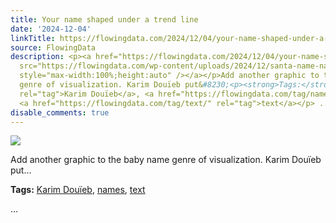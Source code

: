 ```yaml
---
title: Your name shaped under a trend line
date: '2024-12-04'
linkTitle: https://flowingdata.com/2024/12/04/your-name-shaped-under-a-trend-line/
source: FlowingData
description: <p><a href="https://flowingdata.com/2024/12/04/your-name-shaped-under-a-trend-line/"><img
  src="https://flowingdata.com/wp-content/uploads/2024/12/santa-name-name-by-karim-750x597.png"
  style="max-width:100%;height:auto" /></a></p>Add another graphic to the baby name
  genre of visualization. Karim Douïeb put&#8230;<p><strong>Tags:</strong> <a href="https://flowingdata.com/tag/karim-douieb/"
  rel="tag">Karim Douïeb</a>, <a href="https://flowingdata.com/tag/names/" rel="tag">names</a>,
  <a href="https://flowingdata.com/tag/text/" rel="tag">text</a></p> ...
disable_comments: true
---
```

<p><a href="https://flowingdata.com/2024/12/04/your-name-shaped-under-a-trend-line/"><img src="https://flowingdata.com/wp-content/uploads/2024/12/santa-name-name-by-karim-750x597.png" style="max-width:100%;height:auto" /></a></p>Add another graphic to the baby name genre of visualization. Karim Douïeb put&#8230;<p><strong>Tags:</strong> <a href="https://flowingdata.com/tag/karim-douieb/" rel="tag">Karim Douïeb</a>, <a href="https://flowingdata.com/tag/names/" rel="tag">names</a>, <a href="https://flowingdata.com/tag/text/" rel="tag">text</a></p> ...